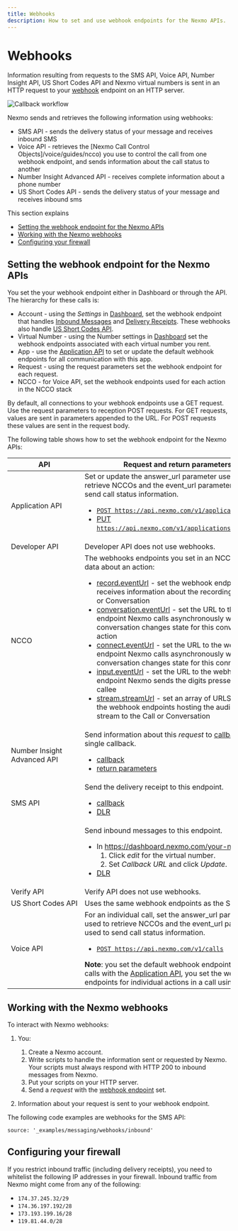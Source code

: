 ```yaml
---
title: Webhooks
description: How to set and use webhook endpoints for the Nexmo APIs.
---
```


# Webhooks

Information resulting from requests to the SMS API, Voice API, Number Insight API, US Short Codes API and Nexmo virtual numbers is sent in an HTTP request to your [webhook](https://en.wikipedia.org/wiki/Webhook) endpoint on an HTTP server.

![Callback workflow](/assets/images/workflow_callbacks.svg)

Nexmo sends and retrieves the following information using webhooks:

* SMS API - sends the delivery status of your message and receives inbound SMS
* Voice API - retrieves the [Nexmo Call Control Objects]/voice/guides/ncco) you use to control the call from one webhook endpoint, and sends information about the call status to another
* Number Insight Advanced API - receives complete information about a phone number
* US Short Codes API - sends the delivery status of your message and receives inbound sms

This section explains

* [Setting the webhook endpoint for the Nexmo APIs](#setting-the-webhook-endpoint-for-the-nexmo-apis)
* [Working with the Nexmo webhooks](#working-with-the-nexmo-webhooks)
* [Configuring your firewall](#configuring-your-firewall)

## Setting the webhook endpoint for the Nexmo APIs

You set the your webhook endpoint either in Dashboard or through the API. The hierarchy for these calls is:

* Account - using the *Settings* in [Dashboard](https://dashboard.nexmo.com ), set the webhook endpoint that handles [Inbound Messages](/api/sms#inbound) and [Delivery Receipts](/api/sms#delivery_receipt). These webhooks also handle [US Short Codes API](/messaging/us-short-codes/overview).
* Virtual Number - using the Number settings in [Dashboard](https://dashboard.nexmo.com) set the webhook endpoints associated with each virtual number you rent.
* App - use the [Application API](https://docs.nexmo.com/tools/application-api) to set or update the default webhook endpoints for all communication with this app.
* Request - using the request parameters set the webhook endpoint for each request.
* NCCO - for Voice API, set the webhook endpoints used for each action in the NCCO stack

By default, all connections to your webhook endpoints use a GET request. Use the request parameters to reception POST requests. For GET requests, values are sent in parameters appended to the URL. For POST requests these values are sent in the request body.

The following table shows how to set the webhook endpoint for the Nexmo APIs:

API | Request and return parameters
-- | --
Application API | Set or update the answer_url parameter used to retrieve NCCOs and the event_url parameter used to send call status information. <ul><li>[`POST https://api.nexmo.com/v1/applications`](https://docs.nexmo.com/tools/application-api/api-reference#create)</li><li>[PUT `https://api.nexmo.com/v1/applications/{app_uuid}`](https://docs.nexmo.com/tools/application-api/api-reference#update)</li></ul></ul>
Developer API | Developer API does not use webhooks.
NCCO |  The webhooks endpoints you set in an NCCO receive data about an action: <ul><li>[record.eventUrl](/voice/guides/ncco-reference#record) - set the webhook endpoint that receives information about the recording for a Call or Conversation</li><li>[conversation.eventUrl](/voice/guides/ncco-reference#conversation) - set the URL to the webhook endpoint Nexmo calls asynchronously when a conversation changes state for this conversation action</li><li>[connect.eventUrl](/voice/guides/ncco-reference#connect) - set the URL to the webhook endpoint Nexmo calls asynchronously when a conversation changes state for this connect action</li><li>[input.eventUrl](/voice/guides/ncco-reference#input) - set the URL to the webhook endpoint Nexmo sends the digits pressed by the callee</li><li>[stream.streamUrl](/voice/guides/ncco-reference#stream) - set an array of URLS  pointing to the webhook endpoints hosting the audio file to stream to the Call or Conversation</li></ul> |
Number Insight Advanced API  | Send information about this *request* to [callback](https://docs.nexmo.com/number-insight/advanced-async/api-reference#callback) in a single callback. <ul><li>[callback ](https://docs.nexmo.com/number-insight/advanced-async/api-reference#callback) </li><li>[return parameters ](https://docs.nexmo.com/number-insight/advanced-async/api-reference#ni-return-parameters ) </li></ul>  
SMS API | Send the delivery receipt to this endpoint. <ul><li>[callback](/api/sms#callback)</li><li>[DLR ](/api/sms#delivery_receipt) </li></ul>  
&nbsp; | Send inbound messages to this endpoint. <ul><li>In https://dashboard.nexmo.com/your-numbers: <ol><li>Click *edit* for the virtual number.</li><li>Set *Callback URL* and click *Update*.</li></ol></li><li>[DLR ](/api/sms#delivery_receipt)</li></ul>
Verify API | Verify API does not use webhooks.
<span style="white-space:nowrap;">US Short Codes API</span> | Uses the same webhook endpoints as the SMS API.
Voice API | For an individual call, set the answer_url parameter used to retrieve NCCOs and the event_url parameter used to send call status information. <ul><li> [`POST https://api.nexmo.com/v1/calls`](/api/voice#create-an-outbound-call) </li></ul> **Note**: you set the default webhook endpoints for all calls with the [Application API](#application_api), you set the webhook endpoints for individual actions in a call using  [NCCO](#ncco)s. |


## Working with the Nexmo webhooks

To interact with Nexmo webhooks:

1. You:

    1. Create a Nexmo account.
    2. Write scripts to handle the information sent or requested by Nexmo. Your scripts must always respond with HTTP 200 to inbound messages from Nexmo.
    3. Put your scripts on your HTTP server.
    4. Send a *request* with the [webhook endpoint](#setting) set.

2. Information about your request is sent to your webhook endpoint.

The following code examples are webhooks for the SMS API:

```tabbed_examples
source: '_examples/messaging/webhooks/inbound'
```

## Configuring your firewall
If you restrict inbound traffic (including delivery receipts), you need to whitelist the following IP addresses in your firewall. Inbound traffic from Nexmo might come from any of the following:

* `174.37.245.32/29`
* `174.36.197.192/28`
* `173.193.199.16/28`
* `119.81.44.0/28`
